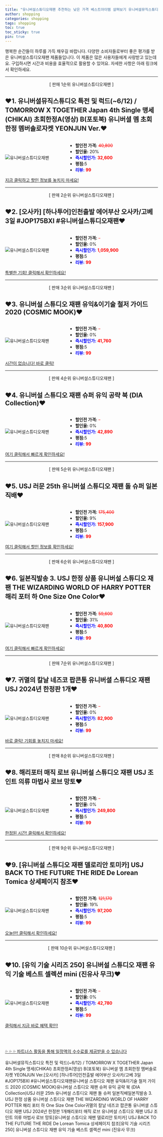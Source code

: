 ```yaml
---
title: "유니버설스튜디오재팬 추천하는 낮은 가격 베스트아이템 살펴보기 유니버셜뮤직스튜디오 특전 및 럭드(~6/12) /"
author: shopping
categories: shopping
tags: shopping
toc: true
toc_sticky: true
pin: true
---
```

행복한 순간들이 하루를 가득 채우길 바랍니다. 다양한 소비자들로부터 좋은 평가를 받은 유니버설스튜디오재팬 제품들입니다. 이 제품은 많은 사용자들에게 사랑받고 있는데요. 구입하시면 시간과 비용을 효율적으로 활용할 수 있어요. 자세한 사항은 아래 링크에서 확인하세요.

---
<p class="toplist" style="margin: 0 auto; display: block; width: fit-content;">[ 판매 1순위 유니버설스튜디오재팬 ]</p>

<h2><strong>❤️1. 유니버셜뮤직스튜디오 특전 및 럭드(~6/12) / TOMORROW X TOGETHER Japan 4th Single 맹세(CHIKAI) 초회한정A(영상) B(포토북) 유니버셜 멤 초회한정 멤버솔로자켓 YEONJUN Ver.❤️</strong></h2>

<div style="display: flex; align-items: center;">
    <div style="flex: 0.4;">
        <img src="https://thumbnail9.coupangcdn.com/thumbnails/remote/230x230ex/image/vendor_inventory/5473/291b67a92079e98073b2df3b2d17dd11fbe1fbae3ee5c26baa5d332fa59a.jpg" alt="유니버설스튜디오재팬" style="max-width: 100%;">
    </div>
    <div style="flex: 0.6; margin-left: 10px;">
        <ul>
            <li><strong>할인전 가격:</strong> <del style="color: red;">40,800</del></li>
            <li><strong>할인율:</strong> 20%</li>
            <li><span style='color:blue'><strong>즉시할인가:</strong></span> <span style='color:red'><strong>32,600</strong></span></li>
            <li><strong>평점:</strong>5</li>
            <li><span style='color:blue'><strong>리뷰:</strong></span> <span style='color:red'><strong>99</strong></span></li>
        </ul>
    </div>
</div>
<div class="center">
    <a href="https://selin100587001.github.io?lptag=AF9450613&subid=githubio&pageKey=8151070135&traceid=V0-153&itemId=23197207929&vendorItemId=90229802913" class="myButton">
        지금 클릭하고 할인 정보를 놓치지 마세요!
    </a>
</div>


---
<p class="toplist" style="margin: 0 auto; display: block; width: fit-content;">[ 판매 2순위 유니버설스튜디오재팬 ]</p>

<h2><strong>❤️2. [오사카] [하나투어]인천출발 에어부산 오사카/고베 3일 #JOP175BXI #유니버설스튜디오재팬❤️</strong></h2>

<div style="display: flex; align-items: center;">
    <div style="flex: 0.4;">
        <img src="https://thumbnail6.coupangcdn.com/thumbnails/remote/230x230ex/image/travel_reactor/travelSeller/common/A00782195/4107c80b-8e5a-428f-bf5f-f9714f5e6883.jpg" alt="유니버설스튜디오재팬" style="max-width: 100%;">
    </div>
    <div style="flex: 0.6; margin-left: 10px;">
        <ul>
            <li><strong>할인전 가격:</strong> <del style="color: red;">-</del></li>
            <li><strong>할인율:</strong> 0%</li>
            <li><span style='color:blue'><strong>즉시할인가:</strong></span> <span style='color:red'><strong>1,059,900</strong></span></li>
            <li><strong>평점:</strong>5</li>
            <li><span style='color:blue'><strong>리뷰:</strong></span> <span style='color:red'><strong>99</strong></span></li>
        </ul>
    </div>
</div>
<div class="center">
    <a href="https://link.coupang.com/re/AFFTDP?lptag=AF9450613&subid=githubio&pageKey=10000001785336&traceid=V0-153&itemId=None&vendorItemId=None" class="myButton">
        특별한 기회! 클릭해서 확인하세요!
    </a>
</div>


---
<p class="toplist" style="margin: 0 auto; display: block; width: fit-content;">[ 판매 3순위 유니버설스튜디오재팬 ]</p>

<h2><strong>❤️3. 유니버설 스튜디오 재팬 유익&이기술 철저 가이드 2020 (COSMIC MOOK)❤️</strong></h2>

<div style="display: flex; align-items: center;">
    <div style="flex: 0.4;">
        <img src="https://thumbnail8.coupangcdn.com/thumbnails/remote/230x230ex/image/vendor_inventory/5639/6fcbf309e5877ead0f43b6e3f01fb000254d8556e8c02f5da3b3708f7c57.jpg" alt="유니버설스튜디오재팬" style="max-width: 100%;">
    </div>
    <div style="flex: 0.6; margin-left: 10px;">
        <ul>
            <li><strong>할인전 가격:</strong> <del style="color: red;">-</del></li>
            <li><strong>할인율:</strong> 0%</li>
            <li><span style='color:blue'><strong>즉시할인가:</strong></span> <span style='color:red'><strong>41,760</strong></span></li>
            <li><strong>평점:</strong>5</li>
            <li><span style='color:blue'><strong>리뷰:</strong></span> <span style='color:red'><strong>99</strong></span></li>
        </ul>
    </div>
</div>
<div class="center">
    <a href="https://selin100587001.github.io?lptag=AF9450613&subid=githubio&pageKey=7667597595&traceid=V0-153&itemId=20445323173&vendorItemId=87525875104" class="myButton">
        시간이 없습니다! 바로 클릭!
    </a>
</div>


---
<p class="toplist" style="margin: 0 auto; display: block; width: fit-content;">[ 판매 4순위 유니버설스튜디오재팬 ]</p>

<h2><strong>❤️4. 유니버설 스튜디오 재팬 슈퍼 유익 공략 북 (DIA Collection)❤️</strong></h2>

<div style="display: flex; align-items: center;">
    <div style="flex: 0.4;">
        <img src="https://thumbnail10.coupangcdn.com/thumbnails/remote/230x230ex/image/vendor_inventory/21a6/c91701a2b615062a06272bd024c222d618d66f9818052190beda082555ad.jpg" alt="유니버설스튜디오재팬" style="max-width: 100%;">
    </div>
    <div style="flex: 0.6; margin-left: 10px;">
        <ul>
            <li><strong>할인전 가격:</strong> <del style="color: red;">-</del></li>
            <li><strong>할인율:</strong> 0%</li>
            <li><span style='color:blue'><strong>즉시할인가:</strong></span> <span style='color:red'><strong>42,890</strong></span></li>
            <li><strong>평점:</strong>5</li>
            <li><span style='color:blue'><strong>리뷰:</strong></span> <span style='color:red'><strong>99</strong></span></li>
        </ul>
    </div>
</div>
<div class="center">
    <a href="https://selin100587001.github.io?lptag=AF9450613&subid=githubio&pageKey=7667597121&traceid=V0-153&itemId=20445320431&vendorItemId=87525872174" class="myButton">
        여기 클릭해서 빠르게 확인하세요!
    </a>
</div>


---
<p class="toplist" style="margin: 0 auto; display: block; width: fit-content;">[ 판매 5순위 유니버설스튜디오재팬 ]</p>

<h2><strong>❤️5. USJ 러문 25th 유니버설 스튜디오 재팬 돌 슈퍼 일본직배❤️</strong></h2>

<div style="display: flex; align-items: center;">
    <div style="flex: 0.4;">
        <img src="https://thumbnail9.coupangcdn.com/thumbnails/remote/230x230ex/image/vendor_inventory/9c7d/db554be605e28b2b0944bd75b2dddcb2012009dd43264296b7e63248ead5.jpg" alt="유니버설스튜디오재팬" style="max-width: 100%;">
    </div>
    <div style="flex: 0.6; margin-left: 10px;">
        <ul>
            <li><strong>할인전 가격:</strong> <del style="color: red;">175,400</del></li>
            <li><strong>할인율:</strong> 9%</li>
            <li><span style='color:blue'><strong>즉시할인가:</strong></span> <span style='color:red'><strong>157,900</strong></span></li>
            <li><strong>평점:</strong>5</li>
            <li><span style='color:blue'><strong>리뷰:</strong></span> <span style='color:red'><strong>99</strong></span></li>
        </ul>
    </div>
</div>
<div class="center">
    <a href="https://selin100587001.github.io?lptag=AF9450613&subid=githubio&pageKey=8248893715&traceid=V0-153&itemId=23744954472&vendorItemId=90769521090" class="myButton">
        여기 클릭해서 할인 정보를 확인하세요!
    </a>
</div>


---
<p class="toplist" style="margin: 0 auto; display: block; width: fit-content;">[ 판매 6순위 유니버설스튜디오재팬 ]</p>

<h2><strong>❤️6. 일본직발송 3. USJ 한정 상품 유니버설 스튜디오 재팬 THE WIZARDING WORLD OF HARRY POTTER 해리 포터 하 One Size One Color❤️</strong></h2>

<div style="display: flex; align-items: center;">
    <div style="flex: 0.4;">
        <img src="https://thumbnail8.coupangcdn.com/thumbnails/remote/230x230ex/image/vendor_inventory/df5d/eebfcf0bd3d3593eb1cde3975c4b6894bde81df114f6b18703dc906f5933.jpg" alt="유니버설스튜디오재팬" style="max-width: 100%;">
    </div>
    <div style="flex: 0.6; margin-left: 10px;">
        <ul>
            <li><strong>할인전 가격:</strong> <del style="color: red;">59,600</del></li>
            <li><strong>할인율:</strong> 31%</li>
            <li><span style='color:blue'><strong>즉시할인가:</strong></span> <span style='color:red'><strong>40,800</strong></span></li>
            <li><strong>평점:</strong>5</li>
            <li><span style='color:blue'><strong>리뷰:</strong></span> <span style='color:red'><strong>99</strong></span></li>
        </ul>
    </div>
</div>
<div class="center">
    <a href="https://selin100587001.github.io?lptag=AF9450613&subid=githubio&pageKey=7097854609&traceid=V0-153&itemId=17708177970&vendorItemId=84873055581" class="myButton">
        여기 클릭해서 빠르게 확인하세요!
    </a>
</div>


---
<p class="toplist" style="margin: 0 auto; display: block; width: fit-content;">[ 판매 7순위 유니버설스튜디오재팬 ]</p>

<h2><strong>❤️7. 귀멸의 칼날 네즈코 팝콘통 유니버셜 스튜디오 재팬 USJ 2024년 한정판 1개❤️</strong></h2>

<div style="display: flex; align-items: center;">
    <div style="flex: 0.4;">
        <img src="https://thumbnail9.coupangcdn.com/thumbnails/remote/230x230ex/image/vendor_inventory/3e79/5d393c727a76d21659625d3b726459e420bc4aef0b3c2b62dcc1d2460dff.jpg" alt="유니버설스튜디오재팬" style="max-width: 100%;">
    </div>
    <div style="flex: 0.6; margin-left: 10px;">
        <ul>
            <li><strong>할인전 가격:</strong> <del style="color: red;">-</del></li>
            <li><strong>할인율:</strong> 0%</li>
            <li><span style='color:blue'><strong>즉시할인가:</strong></span> <span style='color:red'><strong>82,900</strong></span></li>
            <li><strong>평점:</strong>5</li>
            <li><span style='color:blue'><strong>리뷰:</strong></span> <span style='color:red'><strong>99</strong></span></li>
        </ul>
    </div>
</div>
<div class="center">
    <a href="https://selin100587001.github.io?lptag=AF9450613&subid=githubio&pageKey=8239598508&traceid=V0-153&itemId=23714069294&vendorItemId=90738948594" class="myButton">
        바로 클릭! 기회를 놓치지 마세요!
    </a>
</div>


---
<p class="toplist" style="margin: 0 auto; display: block; width: fit-content;">[ 판매 8순위 유니버설스튜디오재팬 ]</p>

<h2><strong>❤️8. 해리포터 매직 로브 유니버설 스튜디오 재팬 USJ 조인트 의류 마법사 로브 망토❤️</strong></h2>

<div style="display: flex; align-items: center;">
    <div style="flex: 0.4;">
        <img src="https://thumbnail7.coupangcdn.com/thumbnails/remote/230x230ex/image/vendor_inventory/4ebb/3225cb5e881aa1ac47c4061599684aab9e22e41c51b61e8cde5631967a8a.jpg" alt="유니버설스튜디오재팬" style="max-width: 100%;">
    </div>
    <div style="flex: 0.6; margin-left: 10px;">
        <ul>
            <li><strong>할인전 가격:</strong> <del style="color: red;">-</del></li>
            <li><strong>할인율:</strong> 0%</li>
            <li><span style='color:blue'><strong>즉시할인가:</strong></span> <span style='color:red'><strong>249,800</strong></span></li>
            <li><strong>평점:</strong>5</li>
            <li><span style='color:blue'><strong>리뷰:</strong></span> <span style='color:red'><strong>99</strong></span></li>
        </ul>
    </div>
</div>
<div class="center">
    <a href="https://selin100587001.github.io?lptag=AF9450613&subid=githubio&pageKey=8230104566&traceid=V0-153&itemId=23685398529&vendorItemId=90710580744" class="myButton">
        한정된 시간! 클릭해서 확인하세요!
    </a>
</div>


---
<p class="toplist" style="margin: 0 auto; display: block; width: fit-content;">[ 판매 9순위 유니버설스튜디오재팬 ]</p>

<h2><strong>❤️9. [유니버설 스튜디오 재팬 델로리안 토미카] USJ BACK TO THE FUTURE THE RIDE De Lorean Tomica 상세페이지 참조❤️</strong></h2>

<div style="display: flex; align-items: center;">
    <div style="flex: 0.4;">
        <img src="https://thumbnail9.coupangcdn.com/thumbnails/remote/230x230ex/image/vendor_inventory/a6aa/a9de5de445883b98f0fde4ddfe0e8aff344efd9f69cba6dd77f465fb4a84.jpg" alt="유니버설스튜디오재팬" style="max-width: 100%;">
    </div>
    <div style="flex: 0.6; margin-left: 10px;">
        <ul>
            <li><strong>할인전 가격:</strong> <del style="color: red;">121,170</del></li>
            <li><strong>할인율:</strong> 19%</li>
            <li><span style='color:blue'><strong>즉시할인가:</strong></span> <span style='color:red'><strong>97,200</strong></span></li>
            <li><strong>평점:</strong>5</li>
            <li><span style='color:blue'><strong>리뷰:</strong></span> <span style='color:red'><strong>99</strong></span></li>
        </ul>
    </div>
</div>
<div class="center">
    <a href="https://selin100587001.github.io?lptag=AF9450613&subid=githubio&pageKey=7859229221&traceid=V0-153&itemId=21441810125&vendorItemId=90291336904" class="myButton">
        오늘만! 클릭해서 확인하세요!
    </a>
</div>


---
<p class="toplist" style="margin: 0 auto; display: block; width: fit-content;">[ 판매 10순위 유니버설스튜디오재팬 ]</p>

<h2><strong>❤️10. [유익 기술 시리즈 250] 유니버설 스튜디오 재팬 유익 기술 베스트 셀렉션 mini (진유사 무크)❤️</strong></h2>

<div style="display: flex; align-items: center;">
    <div style="flex: 0.4;">
        <img src="https://thumbnail9.coupangcdn.com/thumbnails/remote/230x230ex/image/vendor_inventory/d48f/fe426b76e289f1c143f07dcad3b304ab1594be25bc122c4cdc8253a268a0.jpg" alt="유니버설스튜디오재팬" style="max-width: 100%;">
    </div>
    <div style="flex: 0.6; margin-left: 10px;">
        <ul>
            <li><strong>할인전 가격:</strong> <del style="color: red;">-</del></li>
            <li><strong>할인율:</strong> 0%</li>
            <li><span style='color:blue'><strong>즉시할인가:</strong></span> <span style='color:red'><strong>42,780</strong></span></li>
            <li><strong>평점:</strong>5</li>
            <li><span style='color:blue'><strong>리뷰:</strong></span> <span style='color:red'><strong>99</strong></span></li>
        </ul>
    </div>
</div>
<div class="center">
    <a href="https://selin100587001.github.io?lptag=AF9450613&subid=githubio&pageKey=7667595835&traceid=V0-153&itemId=20445311582&vendorItemId=87525863499" class="myButton">
        클릭해서 지금 바로 혜택 확인!
    </a>
</div>

<br><br><br>[💦 💦 💦 파트너스 활동을 통해 일정액의 수수료를 제공받을 수 있습니다](https://link.coupang.com/a/bcpT2c)<br><br>유니버셜뮤직스튜디오 특전 및 럭드(~6/12) / TOMORROW X TOGETHER Japan 4th Single 맹세(CHIKAI) 초회한정A(영상) B(포토북) 유니버셜 멤 초회한정 멤버솔로자켓 YEONJUN Ver.[오사카] [하나투어]인천출발 에어부산 오사카/고베 3일 #JOP175BXI #유니버설스튜디오재팬유니버설 스튜디오 재팬 유익&이기술 철저 가이드 2020 (COSMIC MOOK)유니버설 스튜디오 재팬 슈퍼 유익 공략 북 (DIA Collection)USJ 러문 25th 유니버설 스튜디오 재팬 돌 슈퍼 일본직배일본직발송 3. USJ 한정 상품 유니버설 스튜디오 재팬 THE WIZARDING WORLD OF HARRY POTTER 해리 포터 하 One Size One Color귀멸의 칼날 네즈코 팝콘통 유니버셜 스튜디오 재팬 USJ 2024년 한정판 1개해리포터 매직 로브 유니버설 스튜디오 재팬 USJ 조인트 의류 마법사 로브 망토[유니버설 스튜디오 재팬 델로리안 토미카] USJ BACK TO THE FUTURE THE RIDE De Lorean Tomica 상세페이지 참조[유익 기술 시리즈 250] 유니버설 스튜디오 재팬 유익 기술 베스트 셀렉션 mini (진유사 무크)